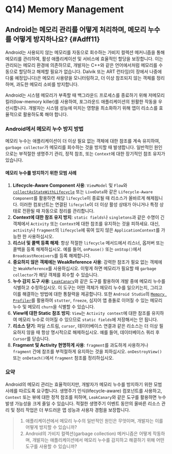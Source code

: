 # Q14) Memory Management

## Android는 메모리 관리를 어떻게 처리하며, 메모리 누수를 어떻게 방지하나요? {#Adff11}

Android는 사용되지 않는 메모리를 자동으로 회수하는 가비지 컬렉션 메커니즘을 통해 메모리를 관리하여, 활성 애플리케이션 및 서비스에 효율적인 할당을 보장합니다.
이는 관리되는 메모리 환경에 의존하므로, 개발자는 C++와 같은 언어에서처럼 메모리를 수동으로 할당하고 해제할 필요가 없습니다.
Dalvik 또는 ART 런타임(이 장에서 나중에 다룰 예정입니다)은 메모리 사용량을 모니터링하고, 더 이상 참조되지 않는 객체를 정리하며, 과도한 메모리 소비를 방지합니다.

Android는 시스템 메모리가 부족할 때 백그라운드 프로세스를 종료하기 위해 저메모리 킬러(low-memory killer)를 사용하여, 포그라운드 애플리케이션의 원활한 작동을 우선시합니다.
개발자는 시스템 성능에 미치는 영향을 최소화하기 위해 앱이 리소스를 효율적으로 활용하도록 해야 합니다.

### Android에서 메모리 누수 방지 방법

메모리 누수는 애플리케이션이 더 이상 필요 없는 객체에 대한 참조를 계속 유지하여, `garbage collector`가 메모리를 회수하는 것을 방지할 때 발생합니다.
일반적인 원인으로는 부적절한 생명주기 관리, 정적 참조, 또는 `Context`에 대한 장기적인 참조 유지가 있습니다.

#### 메모리 누수를 방지하기 위한 모범 사례

1.  **Lifecycle-Aware Component 사용**: `ViewModel` 및 `Flow`와 [`collectAsStateWithLifecycle`](https://developer.android.com/reference/kotlin/androidx/lifecycle/compose/package-summary#extension-functions) 또는 `LiveData`와 같은 `Lifecycle-Aware Component`를 활용하면 해당 `lifecycle`이 종료될 때 리소스가 올바르게 해제됩니다. 이러한 컴포넌트는 연결된 `lifecycle`이 더 이상 활성 상태가 아니거나 특정 상태로 전환될 때 자동으로 정리를 관리합니다.
2.  **Context에 대한 참조 유지 방지**: `static fields`나 `singletons`과 같은 수명이 긴 객체에서 `Activity` 또는 `Context`에 대한 참조를 유지하는 것을 피하세요. 대신, `activity`나 `fragment`의 `lifecycle`에 묶여 있지 않은 `ApplicationContext`를 가능한 한 사용하십시오.
3.  **리스너 및 콜백 등록 해제**: 항상 적절한 `lifecycle` 메서드에서 리스너, 옵저버 또는 콜백을 등록 해제하십시오. 예를 들어, `onPause()` 또는 `onStop()`에서 `BroadcastReceivers`를 등록 해제합니다.
4.  **중요하지 않은 객체에는 WeakReference 사용**: 강력한 참조가 필요 없는 객체에는 `WeakReference`를 사용하십시오. 이렇게 하면 메모리가 필요할 때 `garbage collector`가 해당 객체를 회수할 수 있습니다.
5.  **누수 감지 도구 사용**: [`LeakCanary`](https://square.github.io/leakcanary/)와 같은 도구를 활용하여 개발 중에 메모리 누수를 식별하고 수정하십시오. 이 도구는 어떤 객체가 메모리 누수를 일으키는지, 그리고 이를 해결하는 방법에 대한 통찰력을 제공합니다. 또한 `Android Studio`의 [`Memory Profiler`](https://developer.android.com/studio/profile/memory-profiler)를 활용하여 `stutter`, `freeze`, 심지어 앱 충돌로 이어질 수 있는 메모리 누수 및 메모리 `churn`을 식별할 수 있습니다.
6.  **View에 대한 Static 참조 방지**: `View`는 `Activity context`에 대한 참조를 유지하여 메모리 누수로 이어질 수 있으므로 `static fields`에 저장해서는 안 됩니다.
7.  **리소스 닫기**: 파일 스트림, `cursor`, 데이터베이스 연결과 같은 리소스는 더 이상 필요하지 않을 때 항상 명시적으로 해제하십시오. 예를 들어, 데이터베이스 쿼리 후 `Cursor`를 닫습니다.
8.  **Fragment 및 Activity 현명하게 사용**: `fragment`를 과도하게 사용하거나 `fragment` 간에 참조를 부적절하게 유지하는 것을 피하십시오. `onDestroyView()` 또는 `onDetach()`에서 `fragment` 참조를 정리하십시오.

### 요약
Android의 메모리 관리는 효율적이지만, 개발자가 메모리 누수를 방지하기 위한 모범 사례를 따르도록 요구합니다. 생명주기 인식(lifecycle-aware) 컴포넌트를 사용하고, `Context` 또는 뷰에 대한 정적 참조를 피하며, `LeakCanary`와 같은 도구를 활용하면 누수 발생 가능성을 크게 줄일 수 있습니다. 적절한 생명주기 이벤트 동안의 올바른 리소스 관리 및 정리 작업은 더 부드러운 앱 성능과 사용자 경험을 보장합니다.

> 1.  애플리케이션에서 메모리 누수의 일반적인 원인은 무엇이며, 개발자는 이를 어떻게 방지할 수 있습니까?
> 2.  Android의 가비지 컬렉션(garbage collection) 메커니즘은 어떻게 작동하며, 개발자는 애플리케이션에서 메모리 누수를 감지하고 해결하기 위해 어떤 도구를 사용할 수 있습니까?

